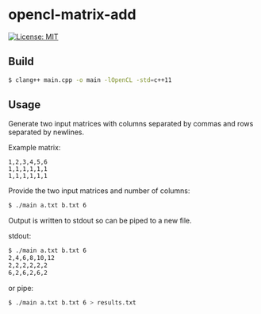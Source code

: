 # opencl-matrix-add
[![License: MIT](https://img.shields.io/badge/License-MIT-blue.svg)](https://opensource.org/licenses/MIT)



## Build

```bash
$ clang++ main.cpp -o main -lOpenCL -std=c++11
```

## Usage

Generate two input matrices with columns separated by commas and rows separated by newlines.

Example matrix:
```
1,2,3,4,5,6
1,1,1,1,1,1
1,1,1,1,1,1
```

Provide the two input matrices and number of columns:

```bash
$ ./main a.txt b.txt 6
```


Output is written to stdout so can be piped to a new file.

stdout:
```bash
$ ./main a.txt b.txt 6
2,4,6,8,10,12
2,2,2,2,2,2
6,2,6,2,6,2
```

or pipe:
```bash
$ ./main a.txt b.txt 6 > results.txt
```


